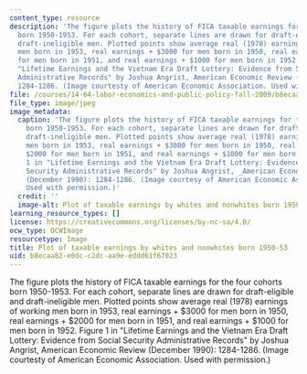 ```yaml
---
content_type: resource
description: 'The figure plots the history of FICA taxable earnings for the four cohorts
  born 1950-1953. For each cohort, separate lines are drawn for draft-eligible and
  draft-ineligible men. Plotted points show average real (1978) earnings of working
  men born in 1953, real earnings + $3000 for men born in 1950, real earnings + $2000
  for men born in 1951, and real earnings + $1000 for men born in 1952. Figure 1 in
  "Lifetime Earnings and the Vietnam Era Draft Lottery: Evidence from Social Security
  Administrative Records" by Joshua Angrist, American Economic Review (December 1990):
  1284-1286. (Image courtesty of American Economic Association. Used with permission.)'
file: /courses/14-64-labor-economics-and-public-policy-fall-2009/b8ecaa82e0dcc2dcaa9eeddd61f67023_14-64f09.jpg
file_type: image/jpeg
image_metadata:
  caption: 'The figure plots the history of FICA taxable earnings for the four cohorts
    born 1950-1953. For each cohort, separate lines are drawn for draft-eligible and
    draft-ineligible men. Plotted points show average real (1978) earnings of working
    men born in 1953, real earnings + $3000 for men born in 1950, real earnings +
    $2000 for men born in 1951, and real earnings + $1000 for men born in 1952. Figure
    1 in "Lifetime Earnings and the Vietnam Era Draft Lottery: Evidence from Social
    Security Administrative Records" by Joshua Angrist, _American Economic Review_
    (December 1990): 1284-1286. (Image courtesy of American Economic Association.
    Used with permission.)'
  credit: ''
  image-alt: Plot of taxable earnings by whites and nonwhites born 1950-53.
learning_resource_types: []
license: https://creativecommons.org/licenses/by-nc-sa/4.0/
ocw_type: OCWImage
resourcetype: Image
title: Plot of taxable earnings by whites and nonwhites born 1950-53
uid: b8ecaa82-e0dc-c2dc-aa9e-eddd61f67023
---
```

The figure plots the history of FICA taxable earnings for the four cohorts born 1950-1953. For each cohort, separate lines are drawn for draft-eligible and draft-ineligible men. Plotted points show average real (1978) earnings of working men born in 1953, real earnings + $3000 for men born in 1950, real earnings + $2000 for men born in 1951, and real earnings + $1000 for men born in 1952. Figure 1 in "Lifetime Earnings and the Vietnam Era Draft Lottery: Evidence from Social Security Administrative Records" by Joshua Angrist, American Economic Review (December 1990): 1284-1286. (Image courtesty of American Economic Association. Used with permission.)